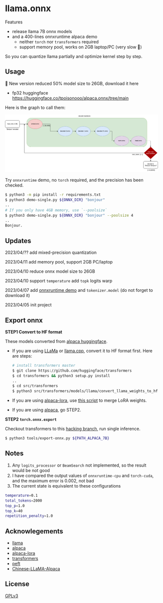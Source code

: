 # llama.onnx

Features

* release llama 7B onnx models
* and a 400-lines onnxruntime alpaca demo
  * neither `torch` nor `transformers` required
  * support memory pool, works on 2GB laptop/PC (very slow :turtle:)

So you can quantize llama partially and optimize kernel step by step. 

## Usage

:rocket: New version reduced 50% model size to 26GB, download it here

* fp32 huggingface https://huggingface.co/tpoisonooo/alpaca.onnx/tree/main

Here is the graph to call them:

![](./images/onnx-flow.jpg)

Try `onnxruntime` demo, no `torch` required, and the precision has been checked.

```bash
$ python3 -m pip install -r requirements.txt
$ python3 demo-single.py ${ONNX_DIR} "bonjour"
..
# If you only have 4GB memory, use `--poolsize`
$ python3 demo-single.py ${ONNX_DIR} "bonjour" --poolsize 4
..
Bonjour.
```

## Updates

2023/04/?? add mixed-precision quantization

2023/04/11 add memory pool, support 2GB PC/laptop

2023/04/10 reduce onnx model size to 26GB

2023/04/10 support `temperature` add `topk` logits warp

2023/04/07 add [onnxruntime demo](demo-single.py) and `tokenizer.model` (do not forget to download it)

2023/04/05 init project


## Export onnx

**STEP1 Convert to HF format**

These models converted from [alpaca huggingface](https://github.com/tatsu-lab/stanford_alpaca).

- If you are using [LLaMa](https://github.com/facebookresearch/llama) or [llama.cpp](https://github.com/ggerganov/llama.cpp), convert it to HF format first. Here are steps:
    ```bash
    # install transformers master
    $ git clone https://github.com/huggingface/transformers
    $ cd transformers && python3 setup.py install
    ..
    $ cd src/transformers
    $ python3 src/transformers/models/llama/convert_llama_weights_to_hf.py  --input_dir ${LLaMa_PATH}  --model_size 7B  --output_dir ${HF_PATH}
    ```

- If you are using [alpaca-lora](https://github.com/tloen/alpaca-lora), use [this script](https://github.com/ymcui/Chinese-LLaMA-Alpaca/blob/main/scripts/merge_llama_with_chinese_lora_to_hf.py) to merge LoRA weights.

- If you are using [alpaca](https://github.com/tatsu-lab/stanford_alpaca), go STEP2.

**STEP2 `torch.onnx.export`**

Checkout transformers to this [hacking branch](https://github.com/tpoisonooo/transformers/tree/add-convert), run single inference.

```bash
$ python3 tools/export-onnx.py ${PATH_ALPACA_7B}
```

## Notes
1. Any `logits_processor` or `BeamSearch` not implemented, so the result would be not good
2. I have compared the output values of `onnxruntime-cpu` and `torch-cuda`, and the maximum error is 0.002, not bad
3. The current state is equivalent to these configurations
```bash
temperature=0.1
total_tokens=2000
top_p=1.0
top_k=40
repetition_penalty=1.0
```


## Acknowlegements
* [llama](https://github.com/facebookresearch/llama)
* [alpaca](https://github.com/tatsu-lab/stanford_alpaca)
* [alpaca-lora](https://github.com/tloen/alpaca-lora)
* [transformers](https://github.com/huggingface/transformers)
* [peft](https://github.com/huggingface/peft)
* [Chinese-LLaMA-Alpaca](https://github.com/ymcui/Chinese-LLaMA-Alpaca)


## License
[GPLv3](why-gpl.md)
